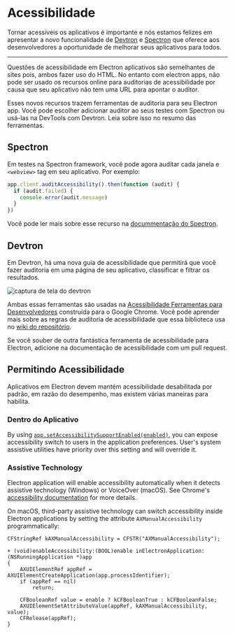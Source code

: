 # Acessibilidade

Tornar acessíveis os aplicativos é importante e nós estamos felizes em apresentar a novo funcionalidade de [Devtron](https://electronjs.org/devtron) e [Spectron](https://electronjs.org/spectron) que oferece aos desenvolvedores a oportunidade de melhorar seus aplicativos para todos.

* * *

Questões de acessibilidade em Electron aplicativos são semelhantes de sites pois, ambos fazer uso do HTML. No entanto com electron apps, não pode ser usado os recursos online para auditorias de acessibilidade por causa que seu aplicativo não tem uma URL para apontar o auditor.

Esses novos recursos trazem ferramentas de auditoria para seu Electron app. Você pode escolher adicionar auditor ao seus testes com Spectron ou usá-las na DevTools com Devtron. Leia sobre isso no resumo das ferramentas.

## Spectron

Em testes na Spectron framework, você pode agora auditar cada janela e `<webview>` tag em seu aplicativo. Por exemplo:

```javascript
app.client.auditAccessibility().then(function (audit) {
  if (audit.failed) {
    console.error(audit.message)
  }
})
```

Você pode ler mais sobre esse recurso na [docummentação do Spectron](https://github.com/electron/spectron#accessibility-testing).

## Devtron

Em Devtron, há uma nova guia de acessibilidade que permitirá que você fazer auditoria em uma página de seu aplicativo, classificar e filtrar os resultados.

![captura de tela do devtron](https://cloud.githubusercontent.com/assets/1305617/17156618/9f9bcd72-533f-11e6-880d-389115f40a2a.png)

Ambas essas ferramentas são usadas na [Acessibilidade Ferramentas para Desenvolvedores](https://github.com/GoogleChrome/accessibility-developer-tools) construída para o Google Chrome. Você pode aprender mais sobre as regras de auditoria de acessibilidade que essa biblioteca usa no [wiki do repositório](https://github.com/GoogleChrome/accessibility-developer-tools/wiki/Audit-Rules).

Se você souber de outra fantástica ferramenta de acessibilidade para Electron, adicione na documentação de acessibilidade com um pull request.

## Permitindo Acessibilidade

Aplicativos em Electron devem mantém acessibilidade desabilitada por padrão, em razão do desempenho, mas existem várias maneiras para habilita.

### Dentro do Aplicativo

By using [`app.setAccessibilitySupportEnabled(enabled)`](../api/app.md#appsetaccessibilitysupportenabledenabled-macos-windows), you can expose accessibility switch to users in the application preferences. User's system assistive utilities have priority over this setting and will override it.

### Assistive Technology

Electron application will enable accessibility automatically when it detects assistive technology (Windows) or VoiceOver (macOS). See Chrome's [accessibility documentation](https://www.chromium.org/developers/design-documents/accessibility#TOC-How-Chrome-detects-the-presence-of-Assistive-Technology) for more details.

On macOS, third-party assistive technology can switch accessibility inside Electron applications by setting the attribute `AXManualAccessibility` programmatically:

```objc
CFStringRef kAXManualAccessibility = CFSTR("AXManualAccessibility");

+ (void)enableAccessibility:(BOOL)enable inElectronApplication:(NSRunningApplication *)app
{
    AXUIElementRef appRef = AXUIElementCreateApplication(app.processIdentifier);
    if (appRef == nil)
        return;

    CFBooleanRef value = enable ? kCFBooleanTrue : kCFBooleanFalse;
    AXUIElementSetAttributeValue(appRef, kAXManualAccessibility, value);
    CFRelease(appRef);
}
```